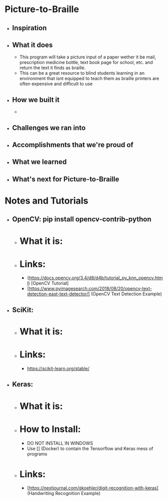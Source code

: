 # Picture-to-Braille

* ## Inspiration

* ## What it does
  * This program will take a picture input of a paper wether it be mail, prescription medicine bottle, text book page for school, etc. and return the text it finds as braille.
  * This can be a great resource to blind students learning in an environment that isnt equipped to teach them as braille printers are often expensive and difficult to use
* ## How we built it
  *  
* ## Challenges we ran into

* ## Accomplishments that we're proud of

* ## What we learned

* ## What's next for Picture-to-Braille

# Notes and Tutorials
* ## OpenCV:  pip install opencv-contrib-python
  * # What it is:
  * # Links:
    * (https://docs.opencv.org/3.4/d8/d4b/tutorial_py_knn_opencv.html) [OpenCV Tutorial]
    * [https://www.pyimagesearch.com/2018/08/20/opencv-text-detection-east-text-detector/] (OpenCV Text Detection Example)
* ## SciKit:
  * # What it is:
  * # Links:
    * https://scikit-learn.org/stable/
* ## Keras:
  * # What it is:
  * # How to Install:
    * DO NOT INSTALL IN WINDOWS
    * Use [] (Docker) to contain the Tensorflow and Keras mess of programs
  * # Links:
    * [https://nextjournal.com/gkoehler/digit-recognition-with-keras] (Handwriting Recognition Example)
